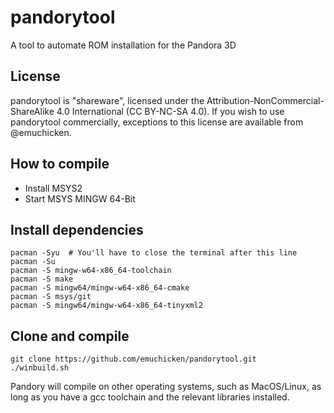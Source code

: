 # pandorytool
A tool to automate ROM installation for the Pandora 3D

## License
pandorytool is "shareware", licensed under the Attribution-NonCommercial-ShareAlike 4.0 International (CC BY-NC-SA 4.0). If you wish to use pandorytool commercially, exceptions to this license are available from @emuchicken.


## How to compile
- Install MSYS2
- Start MSYS MINGW 64-Bit

## Install dependencies
```
pacman -Syu  # You'll have to close the terminal after this line
pacman -Su
pacman -S mingw-w64-x86_64-toolchain
pacman -S make
pacman -S mingw64/mingw-w64-x86_64-cmake
pacman -S msys/git
pacman -S mingw64/mingw-w64-x86_64-tinyxml2
```

## Clone and compile
```
git clone https://github.com/emuchicken/pandorytool.git
./winbuild.sh
```

Pandory will compile on other operating systems, such as MacOS/Linux, as long as you have a gcc toolchain and the relevant libraries installed.

